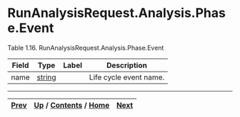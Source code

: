 
# RunAnalysisRequest.Analysis.Phase.Event

Table 1.16. RunAnalysisRequest.Analysis.Phase.Event

Field| Type| Label| Description  
---|---|---|---  
name| [string](ch01s11.md "gRPC Scalar Value Types")|  | Life cycle event name.   
  
  

* * *

[Prev](ch01s03s08s03.md) | [Up](ch01s03s08.md) / [Contents](index.md) / [Home](../../index.htm)|  [Next](ch01s03s08s05.md)  
---|---|---

